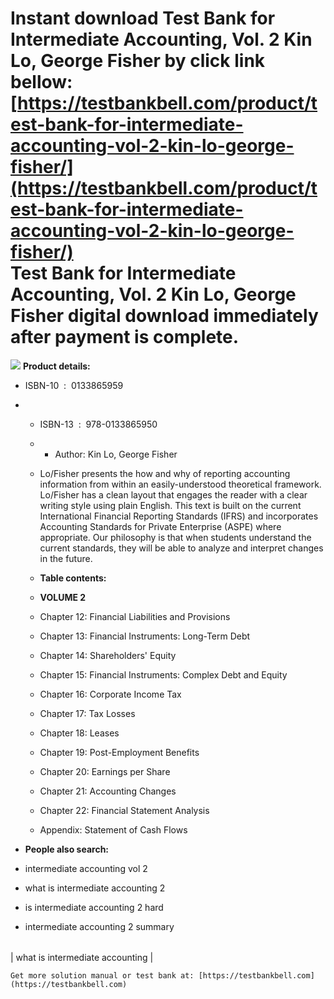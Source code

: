 Instant download **Test Bank for Intermediate Accounting, Vol. 2 Kin Lo, George Fisher** by click link bellow:  
[https://testbankbell.com/product/test-bank-for-intermediate-accounting-vol-2-kin-lo-george-fisher/](https://testbankbell.com/product/test-bank-for-intermediate-accounting-vol-2-kin-lo-george-fisher/)  
Test Bank for Intermediate Accounting, Vol. 2 Kin Lo, George Fisher digital download immediately after payment is complete.
===========================================================================================================================


![](https://testbankbell.com/wp-content/uploads/2023/05/0132657953.jpg)
**Product details:**
* ISBN-10 ‏ : ‎ 0133865959
* * ISBN-13 ‏ : ‎ 978-0133865950
  * * Author: Kin Lo, George Fisher
   
  * Lo/Fisher presents the how and why of reporting accounting information from within an easily-understood theoretical framework. Lo/Fisher has a clean layout that engages the reader with a clear writing style using plain English. This text is built on the current International Financial Reporting Standards (IFRS) and incorporates Accounting Standards for Private Enterprise (ASPE) where appropriate. Our philosophy is that when students understand the current standards, they will be able to analyze and interpret changes in the future.
 
  * **Table contents:**
 
  * **VOLUME 2**
 
  * Chapter 12: Financial Liabilities and Provisions
 
  * Chapter 13: Financial Instruments: Long-Term Debt
 
  * Chapter 14: Shareholders' Equity
 
  * Chapter 15: Financial Instruments: Complex Debt and Equity
 
  * Chapter 16: Corporate Income Tax
 
  * Chapter 17: Tax Losses
 
  * Chapter 18: Leases
 
  * Chapter 19: Post-Employment Benefits
 
  * Chapter 20: Earnings per Share
 
  * Chapter 21: Accounting Changes
 
  * Chapter 22: Financial Statement Analysis
 
  * Appendix: Statement of Cash Flows
 
* **People also search:**
* intermediate accounting vol 2
* what is intermediate accounting 2
* is intermediate accounting 2 hard
* intermediate accounting 2 summary


|  |
| --- |
| 
what is intermediate accounting
 |



    Get more solution manual or test bank at: [https://testbankbell.com](https://testbankbell.com)
